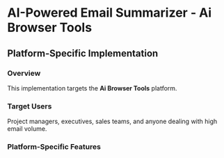 # AI-Powered Email Summarizer - Ai Browser Tools

## Platform-Specific Implementation

### Overview
This implementation targets the **Ai Browser Tools** platform.

### Target Users
Project managers, executives, sales teams, and anyone dealing with high email volume.

### Platform-Specific Features
